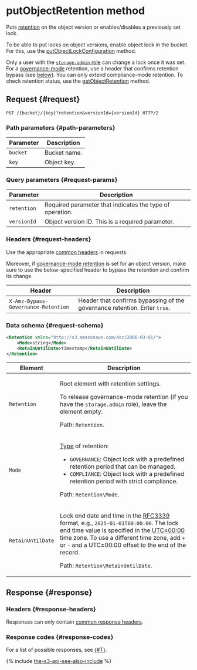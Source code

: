 # putObjectRetention method

Puts [retention](../../../concepts/object-lock.md) on the object version or enables/disables a previously set lock.

To be able to put locks on object versions, enable object lock in the bucket. For this, use the [putObjectLockConfiguration](../bucket/putobjectlockconfiguration.md) method.

Only a user with the [`storage.admin` role](../../../security/index.md) can change a lock once it was set. For a [governance-mode](../../../concepts/object-lock.md#types) retention, use a header that confirms retention bypass (see [below](#request-headers)). You can only extend compliance-mode retention. To check retention status, use the [getObjectRetention](getobjectretention.md) method.

## Request {#request}

```
PUT /{bucket}/{key}?retention&versionId={versionId} HTTP/2
```

### Path parameters {#path-parameters}

| Parameter | Description |
----- | -----
| `bucket` | Bucket name. |
| `key` | Object key. |

### Query parameters {#request-params}

| Parameter | Description |
----- | -----
| `retention` | Required parameter that indicates the type of operation. |
| `versionId` | Object version ID. This is a required parameter. |

### Headers {#request-headers}

Use the appropriate [common headers](../common-request-headers.md) in requests.

Moreover, if [governance-mode retention](../../../concepts/object-lock.md#types) is set for an object version, make sure to use the below-specified header to bypass the retention and confirm its change.

| Header | Description |
--- | ---
| `X-Amz-Bypass-Governance-Retention` | Header that confirms bypassing of the governance retention. Enter `true`. |

### Data schema {#request-schema}

```xml
<Retention xmlns="http://s3.amazonaws.com/doc/2006-03-01/">
    <Mode>string</Mode>
    <RetainUntilDate>timestamp</RetainUntilDate>
</Retention>
```

| Element | Description |
----- | -----
| `Retention` | <p>Root element with retention settings.</p><p>To release governance-mode retention (if you have the `storage.admin` role), leave the element empty.</p><p>Path: `Retention`.</p> |
| `Mode` | <p>[Type](../../../concepts/object-lock.md#types) of retention:</p><ul><li>`GOVERNANCE`: Object lock with a predefined retention period that can be managed.</li><li>`COMPLIANCE`: Object lock with a predefined retention period with strict compliance.</li></ul><p>Path: `Retention\Mode`.</p> |
| `RetainUntilDate` | <p>Lock end date and time in the [RFC3339](https://www.ietf.org/rfc/rfc3339.txt) format, e.g., `2025-01-01T00:00:00`. The lock end time value is specified in the [UTC±00:00](https://en.wikipedia.org/wiki/UTC%2B00:00) time zone. To use a different time zone, add `+` or `-` and a UTC±00:00 offset to the end of the record.</p><p>Path: `Retention\RetainUntilDate`.</p> |

## Response {#response}

### Headers {#response-headers}

Responses can only contain [common response headers](../common-response-headers.md).

### Response codes {#response-codes}

For a list of possible responses, see [{#T}](../response-codes.md).

{% include [the-s3-api-see-also-include](../../../../_includes/storage/the-s3-api-see-also-include.md) %}